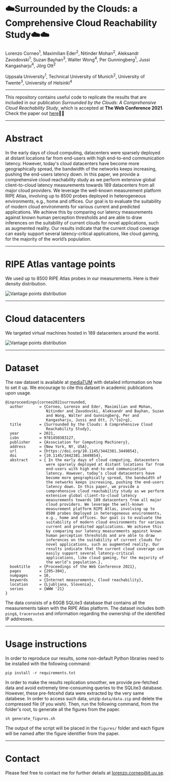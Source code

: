 # :cloud:Surrounded by the Clouds: a Comprehensive Cloud Reachability Study:cloud::cloud:

Lorenzo Corneo<sup>1</sup>, Maximilian Eder<sup>2</sup>, Nitinder
Mohan<sup>2</sup>, Aleksandr Zavodovski<sup>1</sup>, Suzan
Bayhan<sup>3</sup>, Walter Wong<sup>4</sup>, Per Gunningberg<sup>1</sup>,
Jussi Kangasharju<sup>4</sup>, Jörg Ott<sup>2</sup>

Uppsala University<sup>1</sup>, Technical University of
Munich<sup>2</sup>, University of Twente<sup>3</sup>, University of
Helsinki<sup>4</sup>


---


This repository contains useful code to replicate the results that are
included in our publication *Surrounded by the Clouds: A Comprehensive
Cloud Reachability Study*, which is accepted at **The Web Conference
2021**. Check the paper out
[here](https://lorenzocorneo.github.io/papers/2021-www.pdf):page_with_curl::page_with_curl:


---


# Abstract

In the early days of cloud computing, datacenters were sparsely
deployed at distant locations far from end-users with high end-to-end
communication latency. However, today's cloud datacenters have become
more geographically spread, the bandwidth of the networks keeps
increasing, pushing the end-users latency down.  In this paper, we
provide a comprehensive cloud reachability study as we perform
extensive global client-to-cloud latency measurements towards 189
datacenters from all major cloud providers. We leverage the well-known
measurement platform RIPE Atlas, involving up to 8500 probes deployed
in heterogeneous environments, e.g., home and offices. Our goal is to
evaluate the suitability of modern cloud environments for various
current and predicted applications. We achieve this by comparing our
latency measurements against known human perception thresholds and are
able to draw inferences on the suitability of current clouds for novel
applications, such as augmented reality. Our results indicate that the
current cloud coverage can easily support several latency-critical
applications, like cloud gaming, for the majority of the world’s
population.


---

# RIPE Atlas vantage points

We used up to 8500 RIPE Atlas probes in our measurements. Here is
their density distribution.

![Vantage points
distribution](figures/styled/probe-density-main.png)


---



# Cloud datacenters

We targeted virtual machines hosted in 189 datacenters around the
world.

![Vantage points
distribution](figures/styled/endpoints.png)


---


# Dataset

The raw dataset is available at
[mediaTUM](https://mediatum.ub.tum.de/1593899) with detailed
information on how to set it up. We encourage to cite this dataset in
academic publications upon usage.

```
@inproceedings{corneo2021surrounded,
  author       = {Corneo, Lorenzo and Eder, Maximilian and Mohan,
                  Nitinder and Zavodovski, Aleksandr and Bayhan, Suzan
                  and Wong, Walter and Gunningberg, Per and
                  Kangasharju, Jussi and Ott, J\"{o}rg},
  title        = {Surrounded by the Clouds: A Comprehensive Cloud
                  Reachability Study},
  year         = 2021,
  isbn         = 9781450383127,
  publisher    = {Association for Computing Machinery},
  address      = {New York, NY, USA},
  url          = {https://doi.org/10.1145/3442381.3449854},
  doi          = {10.1145/3442381.3449854},
  abstract     = { In the early days of cloud computing, datacenters
                  were sparsely deployed at distant locations far from
                  end-users with high end-to-end communication
                  latency. However, today’s cloud datacenters have
                  become more geographically spread, the bandwidth of
                  the networks keeps increasing, pushing the end-users
                  latency down. In this paper, we provide a
                  comprehensive cloud reachability study as we perform
                  extensive global client-to-cloud latency
                  measurements towards 189 datacenters from all major
                  cloud providers. We leverage the well-known
                  measurement platform RIPE Atlas, involving up to
                  8500 probes deployed in heterogeneous environments,
                  e.g., home and offices. Our goal is to evaluate the
                  suitability of modern cloud environments for various
                  current and predicted applications. We achieve this
                  by comparing our latency measurements against known
                  human perception thresholds and are able to draw
                  inferences on the suitability of current clouds for
                  novel applications, such as augmented reality. Our
                  results indicate that the current cloud coverage can
                  easily support several latency-critical
                  applications, like cloud gaming, for the majority of
                  the world’s population.},
  booktitle    = {Proceedings of the Web Conference 2021},
  pages        = {295–304},
  numpages     = 10,
  keywords     = {Internet measurements, Cloud reachability},
  location     = {Ljubljana, Slovenia},
  series       = {WWW '21}
}

```

The data consists of a 60GB SQLite3 database that contains all the
measurements taken with the RIPE Atlas platform. The dataset includes
both `ping`s, `traceroute`s and information regarding the ownership of
the identified IP addresses.


---


# Usage instructions

In order to reproduce our results, some non-default Python libraries
need to be installed with the following command:

```
pip install -r requirements.txt
```

In order to make the results replication smoother, we provide
pre-fetched data and avoid extremely time-consuming queries to the
SQLite3 database. However, these pre-fetcehd data were extracted by
the very same databese. In order to access such data, unzip
`data/data.zip` and delete the compressed file (if you wish). Then,
run the following command, from the folder's root, to generate all the
figures from the paper.

```
sh generate_figures.sh
```

The output of the script will be placed in the `figures/` folder and
each figure will be named after the figure identifier from the paper.


---


# Contact

Please feel free to contact me for further details at
<lorenzo.corneo@it.uu.se>.
